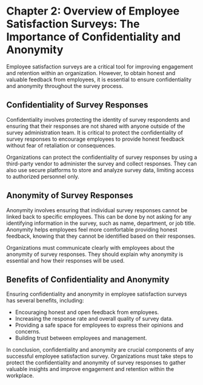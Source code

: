 Chapter 2: Overview of Employee Satisfaction Surveys: The Importance of Confidentiality and Anonymity
=====================================================================================================

Employee satisfaction surveys are a critical tool for improving engagement and retention within an organization. However, to obtain honest and valuable feedback from employees, it is essential to ensure confidentiality and anonymity throughout the survey process.

Confidentiality of Survey Responses
-----------------------------------

Confidentiality involves protecting the identity of survey respondents and ensuring that their responses are not shared with anyone outside of the survey administration team. It is critical to protect the confidentiality of survey responses to encourage employees to provide honest feedback without fear of retaliation or consequences.

Organizations can protect the confidentiality of survey responses by using a third-party vendor to administer the survey and collect responses. They can also use secure platforms to store and analyze survey data, limiting access to authorized personnel only.

Anonymity of Survey Responses
-----------------------------

Anonymity involves ensuring that individual survey responses cannot be linked back to specific employees. This can be done by not asking for any identifying information in the survey, such as name, department, or job title. Anonymity helps employees feel more comfortable providing honest feedback, knowing that they cannot be identified based on their responses.

Organizations must communicate clearly with employees about the anonymity of survey responses. They should explain why anonymity is essential and how their responses will be used.

Benefits of Confidentiality and Anonymity
-----------------------------------------

Ensuring confidentiality and anonymity in employee satisfaction surveys has several benefits, including:

* Encouraging honest and open feedback from employees.
* Increasing the response rate and overall quality of survey data.
* Providing a safe space for employees to express their opinions and concerns.
* Building trust between employees and management.

In conclusion, confidentiality and anonymity are crucial components of any successful employee satisfaction survey. Organizations must take steps to protect the confidentiality and anonymity of survey responses to gather valuable insights and improve engagement and retention within the workplace.
